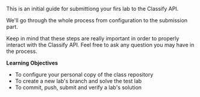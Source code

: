 This is an initial guide for submittiong your firs lab to the Classify API.

We'll go through the whole process from configuration to the submission part.

Keep in mind that these steps are really important in order to
properly interact with the Classify API. Feel free to ask any question
you may have in the process.

**Learning Objectives**
- To configure your personal copy of the class repository
- To create a new lab's branch and solve the test lab
- To commit, push, submit and verify a lab's solution
